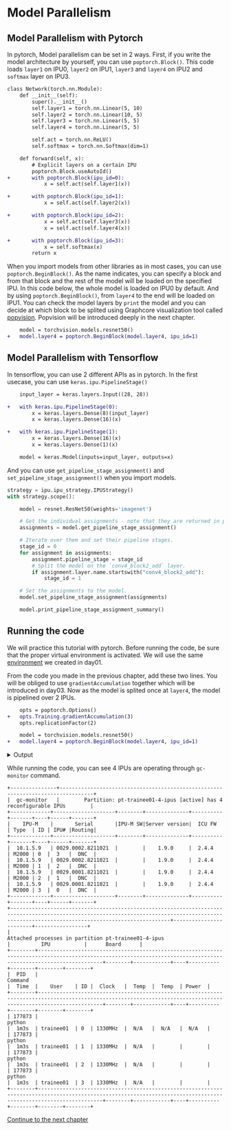 # Model Parallelism

## Model Parallelism with Pytorch

In pytorch, Model parallelism can be set in 2 ways. First, if you write the model architecture by yourself, you can use `poptorch.Block()`. This code loads `layer1` on IPU0, `layer2` on IPU1, `layer3` and `layer4` on IPU2 and `softmax` layer on IPU3.
```diff
class Network(torch.nn.Module):
    def __init__(self):
        super().__init__()
        self.layer1 = torch.nn.Linear(5, 10)
        self.layer2 = torch.nn.Linear(10, 5)
        self.layer3 = torch.nn.Linear(5, 5)
        self.layer4 = torch.nn.Linear(5, 5)

        self.act = torch.nn.ReLU()
        self.softmax = torch.nn.Softmax(dim=1)

    def forward(self, x):
        # Explicit layers on a certain IPU
        poptorch.Block.useAutoId()
+       with poptorch.Block(ipu_id=0):
            x = self.act(self.layer1(x))

+       with poptorch.Block(ipu_id=1):
            x = self.act(self.layer2(x))

+       with poptorch.Block(ipu_id=2):
            x = self.act(self.layer3(x))
            x = self.act(self.layer4(x))

+       with poptorch.Block(ipu_id=3):
            x = self.softmax(x)
        return x
```

When you import models from other libraries as in most cases, you can use `poptorch.BeginBlock()`. As the name indicates, you can specify a block and from that block and the rest of the model will be loaded on the specified IPU. In this code below, the whole model is loaded on IPU0 by default. And by using `poptorch.BeginBlock()`, from `layer4` to the end will be loaded on IPU1. You can check the model layers by `print` the model and you can decide at which block to be splited using Graphcore visualization tool called [popvision](https://docs.graphcore.ai/projects/graph-analyser-userguide/en/latest/introduction.html). Popvision will be introduced deeply in the next chapter.
```diff
    model = torchvision.models.resnet50()
+   model.layer4 = poptorch.BeginBlock(model.layer4, ipu_id=1)
```

## Model Parallelism with Tensorflow

In tensorflow, you can use 2 different APIs as in pytorch. In the first usecase, you can use `keras.ipu.PipelineStage()`
```diff
    input_layer = keras.layers.Input((28, 28))

+   with keras.ipu.PipelineStage(0):
        x = keras.layers.Dense(8)(input_layer)
        x = keras.layers.Dense(16)(x)

+   with keras.ipu.PipelineStage(1):
        x = keras.layers.Dense(16)(x)
        x = keras.layers.Dense(1)(x)

    model = keras.Model(inputs=input_layer, outputs=x)
```
And you can use `get_pipeline_stage_assignment()` and `set_pipeline_stage_assignment()` when you import models.
```python
strategy = ipu.ipu_strategy.IPUStrategy()
with strategy.scope():

    model = resnet.ResNet50(weights='imagenet')

    # Get the individual assignments - note that they are returned in post-order.
    assignments = model.get_pipeline_stage_assignment()

    # Iterate over them and set their pipeline stages.
    stage_id = 0
    for assignment in assignments:
        assignment.pipeline_stage = stage_id
        # Split the model on the `conv4_block2_add` layer.
        if assignment.layer.name.startswith("conv4_block2_add"):
            stage_id = 1

    # Set the assignments to the model.
    model.set_pipeline_stage_assignment(assignments)

    model.print_pipeline_stage_assignment_summary()
```

## Running the code

We will practice this tutorial with pytorch. Before running the code, be sure that the proper virtual environment is activated. We will use the same [environment](../../day01/2.%20Running%20Pytorch%20on%20IPU/README.md#L3) we created in day01.

From the code you made in the previous chapter, add these two lines. You will be obliged to use `gradientAccumulation` together which will be introduced in day03. Now as the model is splited once at `layer4`, the model is pipelined over 2 IPUs.
```diff   
    opts = poptorch.Options()
+   opts.Training.gradientAccumulation(3)
    opts.replicationFactor(2)

    model = torchvision.models.resnet50()
+   model.layer4 = poptorch.BeginBlock(model.layer4, ipu_id=1)
```

<details><summary>Output </summary><p>

```
Files already downloaded and verified
[Epoch 01]:   0%|          | 0/1041 [00:00<?, ?it/s2022-09-07T07:26:42.345814Z popart:devicex 177873.177873 W: The `debug.retainDebugInformation` engine option was implicitly set to `true`. The default will change to `false` in a future release. Set it to `true` explicitly if you want to query debug information (for example, by calling `Session::getReport`).
2022-09-07T07:26:48.430879Z popart:devicex 177873.177873 W: The `debug.retainDebugInformation` engine option was implicitly set to `true`. The default will change to `false` in a future release. Set it to `true` explicitly if you want to query debug information (for example, by calling `Session::getReport`).
Graph compilation: 100%|██████████| 100/100 [04:32<00:00]
[Epoch 01]: 100%|██████████| 1041/1041 [05:18<00:00,  3.27it/s, Loss=2.2]  
[Epoch 02]: 100%|██████████| 1041/1041 [00:37<00:00, 27.54it/s, Loss=2.04]
[Epoch 03]: 100%|██████████| 1041/1041 [00:36<00:00, 28.66it/s, Loss=1.76]
[Epoch 04]: 100%|██████████| 1041/1041 [00:35<00:00, 29.17it/s, Loss=1.49]
[Epoch 05]: 100%|██████████| 1041/1041 [00:35<00:00, 29.25it/s, Loss=1.86] 
```

</p></details>

While running the code, you can see 4 IPUs are operating through `gc-monitor` command.
```
+---------------+---------------------------------------------------------------------------------+
|  gc-monitor   |        Partition: pt-trainee01-4-ipus [active] has 4 reconfigurable IPUs        |
+-------------+--------------------+--------+--------------+----------+-------+----+------+-------+
|    IPU-M    |       Serial       |IPU-M SW|Server version|  ICU FW  | Type  | ID | IPU# |Routing|
+-------------+--------------------+--------+--------------+----------+-------+----+------+-------+
|  10.1.5.9   | 0029.0002.8211021  |        |    1.9.0     |  2.4.4   | M2000 | 0  |  3   |  DNC  |
|  10.1.5.9   | 0029.0002.8211021  |        |    1.9.0     |  2.4.4   | M2000 | 1  |  2   |  DNC  |
|  10.1.5.9   | 0029.0001.8211021  |        |    1.9.0     |  2.4.4   | M2000 | 2  |  1   |  DNC  |
|  10.1.5.9   | 0029.0001.8211021  |        |    1.9.0     |  2.4.4   | M2000 | 3  |  0   |  DNC  |
+-------------+--------------------+--------+--------------+----------+-------+----+------+-------+
+------------------------------------------------------------------------------------------------------------------------------------------------------------------------------------------------+------------------------+-----------------+
|                                                                      Attached processes in partition pt-trainee01-4-ipus                                                                       |          IPU           |      Board      |
+--------+-----------------------------------------------------------------------------------------------------------------------------------------------------------------+--------+------------+----+----------+--------+--------+--------+
|  PID   |                                                                             Command                                                                             |  Time  |    User    | ID |  Clock   |  Temp  |  Temp  | Power  |
+--------+-----------------------------------------------------------------------------------------------------------------------------------------------------------------+--------+------------+----+----------+--------+--------+--------+
| 177873 |                                                                             python                                                                              |  1m3s  | trainee01  | 0  | 1330MHz  |  N/A   |  N/A   |  N/A   |
| 177873 |                                                                             python                                                                              |  1m3s  | trainee01  | 1  | 1330MHz  |  N/A   |        |        |
| 177873 |                                                                             python                                                                              |  1m3s  | trainee01  | 2  | 1330MHz  |  N/A   |        |        |
| 177873 |                                                                             python                                                                              |  1m3s  | trainee01  | 3  | 1330MHz  |  N/A   |        |        |
+--------+-----------------------------------------------------------------------------------------------------------------------------------------------------------------+--------+------------+----+----------+--------+--------+--------+
```

[Continue to the next chapter](../4.%20Popvision%20Graph%20Analyser)